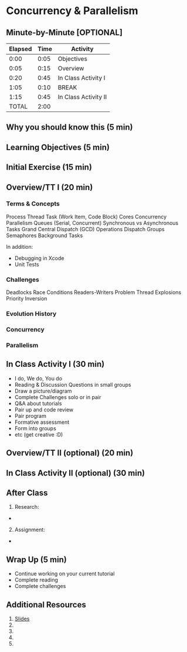 # Concurrency & Parallelism

## Minute-by-Minute [OPTIONAL]

| **Elapsed** | **Time**  | **Activity**              |
| ----------- | --------- | ------------------------- |
| 0:00        | 0:05      | Objectives                |
| 0:05        | 0:15      | Overview                  |
| 0:20        | 0:45      | In Class Activity I       |
| 1:05        | 0:10      | BREAK                     |
| 1:15        | 0:45      | In Class Activity II      |
| TOTAL       | 2:00      |                           |

## Why you should know this (5 min)


<!-- Explain why students should care to learn the material presented in this class. -->

## Learning Objectives (5 min)

<!-- 1. Identify and describe
1. Define
1. Design
1. Implement -->

## Initial Exercise (15 min)

<!-- - Funny comic
- Prime the Pump (e.g. think and jot, think pair share, etc)
- Productivity Tip/Tool
- Review of current event (e.g. tech news relevant to your track/topic)
- Quiz on homework or topic(s) of past class
- Concept Test -->

## Overview/TT I (20 min)

### Terms & Concepts

Process
Thread
Task (Work Item, Code Block)
Cores
Concurrency
Parallelism
Queues (Serial, Concurrent)
Synchronous vs Asynchronous Tasks
Grand Central Dispatch (GCD)
Operations
Dispatch Groups
Semaphores
Background Tasks

In addition:
- Debugging in Xcode
- Unit Tests

### Challenges

Deadlocks
Race Conditions
Readers-Writers Problem
Thread Explosions
Priority Inversion


### Evolution History


### Concurrency

### Parallelism



<!-- - Why learn this?
- Industry examples of usage
- Best practices
- Personal anecdote -->

## In Class Activity I (30 min)

- I do, We do, You do
- Reading & Discussion Questions in small groups
- Draw a picture/diagram
- Complete Challenges solo or in pair
- Q&A about tutorials
- Pair up and code review
- Pair program
- Formative assessment
- Form into groups
- etc (get creative :D)

## Overview/TT II (optional) (20 min)

## In Class Activity II (optional) (30 min)


## After Class
1. Research:
-
2. Assignment:
-

## Wrap Up (5 min)

- Continue working on your current tutorial
- Complete reading
- Complete challenges

## Additional Resources

1. [Slides]()
2. []()
3. []()
4. []()
5. []()
